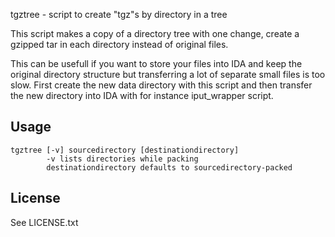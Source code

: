 tgztree - script to create "tgz"s by directory in a tree

This script makes a copy of a directory tree with one change,
create a gzipped tar in each directory instead of original files.

This can be usefull if you want to store your files into IDA
and keep the original directory structure but transferring a
lot of separate small files is too slow. First create the new data
directory with this script and then transfer the new directory
into IDA with for instance iput_wrapper script.

Usage
-----

```
tgztree [-v] sourcedirectory [destinationdirectory]
        -v lists directories while packing
        destinationdirectory defaults to sourcedirectory-packed
```

License
-------

See LICENSE.txt
